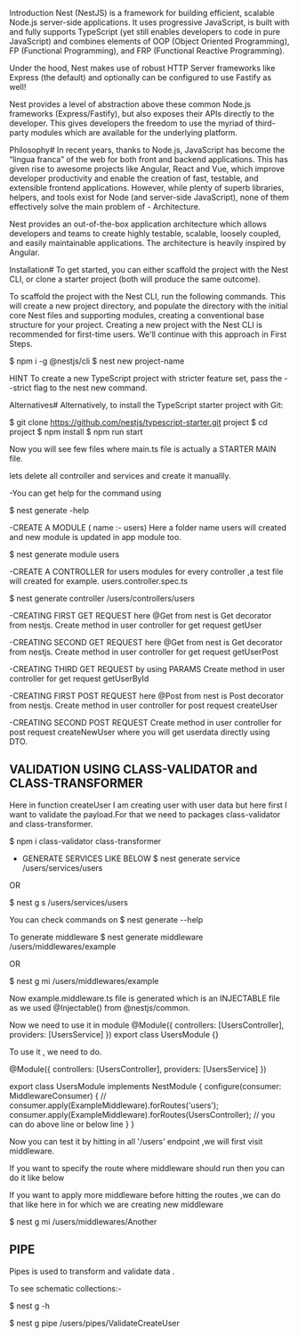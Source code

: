 Introduction
Nest (NestJS) is a framework for building efficient, scalable Node.js server-side applications. It uses progressive JavaScript, is built with and fully supports TypeScript (yet still enables developers to code in pure JavaScript) and combines elements of OOP (Object Oriented Programming), FP (Functional Programming), and FRP (Functional Reactive Programming).

Under the hood, Nest makes use of robust HTTP Server frameworks like Express (the default) and optionally can be configured to use Fastify as well!

Nest provides a level of abstraction above these common Node.js frameworks (Express/Fastify), but also exposes their APIs directly to the developer. This gives developers the freedom to use the myriad of third-party modules which are available for the underlying platform.



Philosophy#
In recent years, thanks to Node.js, JavaScript has become the “lingua franca” of the web for both front and backend applications. This has given rise to awesome projects like Angular, React and Vue, which improve developer productivity and enable the creation of fast, testable, and extensible frontend applications. However, while plenty of superb libraries, helpers, and tools exist for Node (and server-side JavaScript), none of them effectively solve the main problem of - Architecture.

Nest provides an out-of-the-box application architecture which allows developers and teams to create highly testable, scalable, loosely coupled, and easily maintainable applications. The architecture is heavily inspired by Angular.



Installation#
To get started, you can either scaffold the project with the Nest CLI, or clone a starter project (both will produce the same outcome).

To scaffold the project with the Nest CLI, run the following commands. This will create a new project directory, and populate the directory with the initial core Nest files and supporting modules, creating a conventional base structure for your project. Creating a new project with the Nest CLI is recommended for first-time users. We'll continue with this approach in First Steps.


$ npm i -g @nestjs/cli
$ nest new project-name

HINT
To create a new TypeScript project with stricter feature set, pass the --strict flag to the nest new command.



Alternatives#
Alternatively, to install the TypeScript starter project with Git:

$ git clone https://github.com/nestjs/typescript-starter.git project
$ cd project
$ npm install
$ npm run start


Now you will see few files where 
main.ts file is actually a STARTER MAIN file.

lets delete all controller and services and create it manuallly.

-You can get help for the command using 

$ nest generate -help


-CREATE A MODULE ( name :- users)
Here a folder name users will created and new module is updated in app module too.

$ nest generate module users

-CREATE A CONTROLLER for users modules
for every controller ,a test file will created for example. users.controller.spec.ts


$ nest generate controller /users/controllers/users


-CREATING FIRST GET REQUEST
here @Get from nest is Get decorator from nestjs.
Create method in user controller for get request
getUser

-CREATING SECOND GET REQUEST
here @Get from nest is Get decorator from nestjs.
Create method in user controller for get request
getUserPost

-CREATING THIRD GET REQUEST by using PARAMS
Create method in user controller for get request
getUserById

-CREATING FIRST POST REQUEST
here @Post from nest is Post decorator from nestjs.
Create method in user controller for post request
createUser

-CREATING SECOND POST REQUEST
Create method in user controller for post request
createNewUser where you will get userdata directly using DTO.


## VALIDATION USING CLASS-VALIDATOR and CLASS-TRANSFORMER

Here in function createUser I am creating user with user data but here first I want to validate the payload.For that we need to packages class-validator and class-transformer.

$ npm i class-validator class-transformer


<!-- SERVICES -->
- GENERATE SERVICES LIKE BELOW
$ nest generate service /users/services/users

OR

$ nest g s /users/services/users




<!-- MIDDLEWARES -->
You can check commands on
$ nest generate --help

To generate middleware
$ nest generate middleware /users/middlewares/example



OR

$ nest g mi /users/middlewares/example

Now example.middleware.ts file is generated which is an INJECTABLE file as we used @Injectable() from @nestjs/common.


Now we need to use it in module 
@Module({
  controllers: [UsersController],
  providers: [UsersService]
})
export class UsersModule {}




To use it , we need to do.

@Module({
  controllers: [UsersController],
  providers: [UsersService]
})

export class UsersModule implements NestModule {
  configure(consumer: MiddlewareConsumer) {
      // consumer.apply(ExampleMiddleware).forRoutes('users');
      consumer.apply(ExampleMiddleware).forRoutes(UsersController); // you can do above line or below line
  }
}


Now you can test it by hitting in all '/users' endpoint ,we will first visit middleware.


If you want to specify the route where middleware should run then you can do it like below 




If you want to apply more middleware before hitting the routes ,we can do that like 
here in for which we are creating new middleware 

$ nest g mi /users/middlewares/Another


## PIPE
Pipes is used to transform and validate data .


To see schematic collections:-

$ nest g -h

$ nest g pipe /users/pipes/ValidateCreateUser
